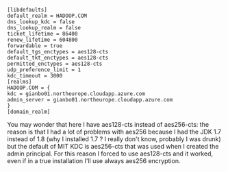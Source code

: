 ```
[libdefaults]
default_realm = HADOOP.COM
dns_lookup_kdc = false
dns_lookup_realm = false
ticket_lifetime = 86400
renew_lifetime = 604800
forwardable = true
default_tgs_enctypes = aes128-cts
default_tkt_enctypes = aes128-cts
permitted_enctypes = aes128-cts
udp_preference_limit = 1
kdc_timeout = 3000
[realms]
HADOOP.COM = {
kdc = gianbo01.northeurope.cloudapp.azure.com
admin_server = gianbo01.northeurope.cloudapp.azure.com
}
[domain_realm]
```
You may wonder that here I have aes128-cts instead of aes256-cts: the reason is that I had a lot of problems with aes256 because I had the JDK 1.7 instead of 1.8 (why I installed 1.7 ? I really don't know, probably I was drunk)
but the default of MIT KDC is aes256-cts that was used when I created the admin principal.
For this reason I forced to use aes128-cts and it worked, even if in a true installation I'll use always aes256 encryption.

